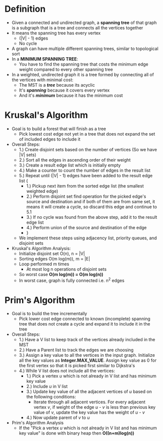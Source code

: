 # Definition
- Given a connected and undirected graph, a **spanning tree** of that graph is a subgraph that is a tree and connects all the vertices together
- It means the spanning tree has every vertex
	- (|V| - 1) edges
	- No cycle
- A graph can have multiple different spanning trees, similar to topological sort
- In a **MINIMUM SPANNING TREE**:
	- You have to find the spanning tree that costs the minimum edge weight compared to every other spanning tree
- In a weighted, undirected graph it is a tree formed by connecting all of the vertices with minimal cost:
	- The MST is a ***tree*** because its acyclic
	- It's ***spanning*** because it covers every vertex
	- And it's ***minimum*** because it has the minimum cost
# Kruskal's Algorithm
- Goal is to build a forest that will finish as a tree
	- Pick lowest cost edge not yet in a tree that does not expand the set of included edges to include it
- Overall Steps:
	- 1.) Create disjoint sets based on the number of vertices (So we have |V| sets)
	- 2.) Sort all the edges in ascending order of their weight
	- 3.) Create a result edge list which is initially empty
	- 4.) Make a counter to count the number of edges in the result list
	- 5.) Repeat until (|V| - 1) edges have been added to the result edge list {
		- 1.) Pickup next item from the sorted edge list (the smallest weighted edge)
		- 2.) Perform disjoint set find operation for the picked edge's source and destination and if both of them are from same set, it means it will create a cycle, so discard this edge and continue to 5.1
		- 3.) If no cycle was found from the above step, add it to the result edge list
		- 4.) Perform union of the source and destination of the edge
		- }
	- We implement these steps using adjacency list, priority queues, and disjoint sets
- Kruskal's Algorithm Analysis:
	- Initialize disjoint set O(n), n = |V|
	- Sorting edges O(m log(m)), m = |E|
	- Loop performed m times
		- At most log n operations of disjoint sets
	- So worst case **O(m log(m)) = O(m log(n))**
	- In worst case, graph is fully connected i.e. n<sup>2</sup> edges
# Prim's Algorithm
- Goal is to build the tree incrementally
	- Pick lower cost edge connected to known (incomplete) spanning tree that does not create a cycle and expand it to include it in the tree
- Overall Steps:
	- 1.) Have a V list to keep track of the vertices already included in the MST
	- 2.) Have a Parent list to track the edges we are choosing
	- 3.) Assign a key value to all the vertices in the input graph. Initialize all the key values as **Integer.MAX_VALUE**. Assign key value as 0 for the first vertex so that it is picked first similar to Dijkstra's
	- 4.) While V list does not include all the vertices:
		- 1.) Pick a vertex *u* which is not already in V list and has minimum key value
		- 2.) Include *u* in V list
		- 3.) Update key value of all the adjacent vertices of *u* based on the following conditions:
			- Iterate through all adjacent vertices. For every adjacent vertex *v*, if weight of the edge *u* - *v* is less than previous key value of *v*, update the key value has the weight of *u* - *v* 
		- 4.) Now update parent of *v* to *u*
- Prim's Algorithm Analysis
	- If the "Pick a vertex *u* which is not already in V list and has minimum key value" is done with binary heap then **O((n+m)log(n))**